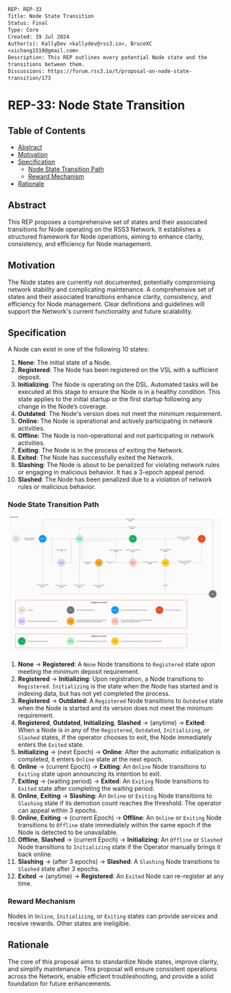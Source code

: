 ```
REP: REP-33
Title: Node State Transition
Status: Final
Type: Core
Created: 19 Jul 2024
Author(s): KallyDev <kallydev@rss3.io>, BruceXC <xichang1510@gmail.com>
Description: This REP outlines every potential Node state and the transitions between them.
Discussions: https://forum.rss3.io/t/proposal-on-node-state-transition/173
```

# REP-33: Node State Transition

## Table of Contents

- [Abstract](#abstract)
- [Motivation](#motivation)
- [Specification](#specification)
  - [Node State Transition Path](#node-state-transition-path)
  - [Reward Mechanism](#reward-mechanism)
- [Rationale](#rationale)

## Abstract

This REP proposes a comprehensive set of states and their associated transitions for Node operating on the RSS3 Network.
It establishes a structured framework for Node operations, aiming to enhance clarity, consistency, and efficiency for Node management.

## Motivation

The Node states are currently not documented, potentially compromising network stability and complicating maintenance.
A comprehensive set of states and their associated transitions enhance clarity, consistency, and efficiency for Node management.
Clear definitions and guidelines will support the Network's current functionality and future scalability.

## Specification

A Node can exist in one of the following 10 states:

1. **None**: The initial state of a Node.
2. **Registered**: The Node has been registered on the VSL with a sufficient deposit.
3. **Initializing**: The Node is operating on the DSL. Automated tasks will be executed at this stage to ensure the Node is in a healthy condition. This state applies to the
   initial startup or the first startup following any change in the Node’s coverage.
4. **Outdated**: The Node's version does not meet the minimum requirement.
5. **Online**: The Node is operational and actively participating in network activities.
6. **Offline**: The Node is non-operational and not participating in network activities.
7. **Exiting**: The Node is in the process of exiting the Network.
8. **Exited**: The Node has successfully exited the Network.
9. **Slashing**: The Node is about to be penalized for violating network rules or engaging in malicious behavior. It has a 3-epoch appeal period.
10. **Slashed**: The Node has been penalized due to a violation of network rules or malicious behavior.

### Node State Transition Path

![Node State Transition Path](REP-33/node-state-transition-path.png)

1. **None** → **Registered**: A `None` Node transitions to `Registered` state upon meeting the minimum deposit requirement.
2. **Registered** → **Initializing**: Upon registration, a Node transitions to `Registered`. `Initializing` is the state when the Node has started and is indexing data, but has not yet completed the process.
3. **Registered** → **Outdated**: A `Registered` Node transitions to `Outdated` state when the Node is started and its version does not meet the minimum requirement.
4. **Registered**, **Outdated**, **Initializing**, **Slashed** → (anytime) → **Exited**: When a Node is in any of the `Registered`, `Outdated`, `Initializing`, or `Slashed` states, if the operator chooses to exit, the Node immediately enters the `Exited` state.
5. **Initializing** → (next Epoch) → **Online**: After the automatic initialization is completed, it enters `Online` state at the next epoch.
6. **Online** → (current Epoch) → **Exiting**: An `Online` Node transitions to `Exiting` state upon announcing its intention to exit.
7. **Exiting** → (waiting period) → **Exited**: An `Exiting` Node transitions to `Exited` state after completing the waiting period.
8. **Online**, **Exiting** → **Slashing**: An `Online` or `Exiting` Node transitions to `Slashing` state if its demotion count reaches the threshold. The operator can appeal within 3 epochs.
9. **Online**, **Exiting** → (current Epoch) → **Offline**: An `Online` or `Exiting` Node transitions to `Offline` state immediately within the same epoch if the Node is detected to be unavailable.
10. **Offline**, **Slashed** → (current Epoch) → **Initializing**: An `Offline` or `Slashed` Node transitions to `Initializing` state if the Operator manually brings it back online.
11. **Slashing** → (after 3 epochs) → **Slashed**: A `Slashing` Node transitions to `Slashed` state after 3 epochs.
12. **Exited** → (anytime) → **Registered**: An `Exited` Node can re-register at any time.

### Reward Mechanism

Nodes in `Online`, `Initializing`, or `Exiting` states can provide services and receive rewards. Other states are ineligible.

## Rationale

The core of this proposal aims to standardize Node states, improve clarity, and simplify maintenance.
This proposal will ensure consistent operations across the Network, enable efficient troubleshooting, and provide a solid foundation for future enhancements.
